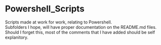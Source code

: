 # Powershell_Scripts
Scripts made at work for work, relating to Powershell.  
Subfolders I hope, will have proper documentation on the README.md files.  
Should I forget this, most of the comments that I have added should be self explanitory.
